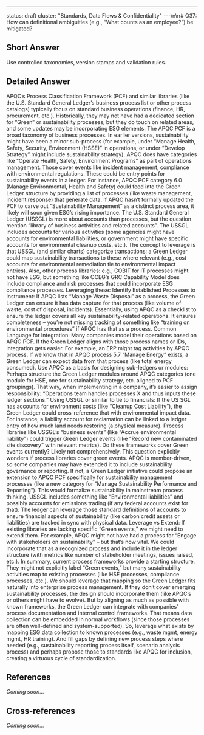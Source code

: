 ---
status: draft
cluster: "Standards, Data Flows & Confidentiality"
---\n\n# Q37: How can definitional ambiguities (e.g., “What counts as an employee?”) be mitigated?

## Short Answer

Use controlled taxonomies, version stamps and validation rules.

## Detailed Answer

APQC’s Process Classification Framework (PCF) and similar libraries (like the U.S. Standard General Ledger’s business process list or other process catalogs) typically focus on standard business operations (finance, HR, procurement, etc.). Historically, they may not have had a dedicated section for “Green” or sustainability processes, but they do touch on related areas, and some updates may be incorporating ESG elements:
The APQC PCF is a broad taxonomy of business processes. In earlier versions, sustainability might have been a minor sub-process (for example, under “Manage Health, Safety, Security, Environment (HSSE)” in operations, or under “Develop Strategy” might include sustainability strategy).
APQC does have categories like “Operate Health, Safety, Environment Programs” as part of operations management. Those cover events like incident management, compliance with environmental regulations. These could be entry points for sustainability events in a ledger. For instance, APQC PCF category 6.0 (Manage Environmental, Health and Safety) could feed into the Green Ledger structure by providing a list of processes (like waste management, incident response) that generate data.
If APQC hasn’t formally updated the PCF to carve out “Sustainability Management” as a distinct process area, it likely will soon given ESG’s rising importance.
The U.S. Standard General Ledger (USSGL) is more about accounts than processes, but the question mention “library of business activities and related accounts”. The USSGL includes accounts for various activities (some agencies might have accounts for environmental liabilities, or government might have specific accounts for environmental cleanup costs, etc.). The concept to leverage is that USSGL (and similar charts) categorize transactions; a Green Ledger could map sustainability transactions to these where relevant (e.g., cost accounts for environmental remediation tie to environmental impact entries).
Also, other process libraries: e.g., COBIT for IT processes might not have ESG, but something like OCEG’s GRC Capability Model does include compliance and risk processes that could incorporate ESG compliance processes.
Leveraging these:
Identify Established Processes to Instrument: If APQC lists “Manage Waste Disposal” as a process, the Green Ledger can ensure it has data capture for that process (like volume of waste, cost of disposal, incidents). Essentially, using APQC as a checklist to ensure the ledger covers all key sustainability-related operations. It ensures completeness – you’re not missing tracking of something like “training on environmental procedures” if APQC has that as a process.
Common Language for Integration: Many companies model their operations based on APQC PCF. If the Green Ledger aligns with those process names or IDs, integration gets easier. For example, an ERP might tag activities by APQC process. If we know that in APQC process 5.7 “Manage Energy” exists, a Green Ledger can expect data from that process (like total energy consumed).
Use APQC as a basis for designing sub-ledgers or modules: Perhaps structure the Green Ledger modules around APQC categories (one module for HSE, one for sustainability strategy, etc. aligned to PCF groupings). That way, when implementing in a company, it’s easier to assign responsibility: “Operations team handles processes X and thus inputs these ledger sections.”
Using USSGL or similar to tie to financials: If the US SGL has accounts for environment costs (like “Cleanup Cost Liability”), the Green Ledger could cross-reference that with environmental impact data. For instance, a liability account for reclamation can be linked to a ledger entry of how much land needs restoring (a physical measure). Process libraries like USSGL’s “business events” (like “Accrue environmental liability”) could trigger Green Ledger events (like “Record new contaminated site discovery” with relevant metrics).
Do these frameworks cover Green events currently? Likely not comprehensively. This question explicitly wonders if process libraries cover green events. APQC is member-driven, so some companies may have extended it to include sustainability governance or reporting. If not, a Green Ledger initiative could propose an extension to APQC PCF specifically for sustainability management processes (like a new category for “Manage Sustainability Performance and Reporting”). This would formalize sustainability in mainstream process thinking.
USSGL includes something like “Environmental liabilities” and possibly accounts for emissions trading (if any federal accounts exist for that). The ledger can leverage those standard definitions of accounts to ensure financial aspects of sustainability (like carbon credit assets or liabilities) are tracked in sync with physical data.
Leverage vs Extend: If existing libraries are lacking specific “Green events,” we might need to extend them. For example, APQC might not have had a process for “Engage with stakeholders on sustainability” – but that’s now vital. We could incorporate that as a recognized process and include it in the ledger structure (with metrics like number of stakeholder meetings, issues raised, etc.).
In summary, current process frameworks provide a starting structure. They might not explicitly label “Green events,” but many sustainability activities map to existing processes (like HSE processes, compliance processes, etc.). We should leverage that mapping so the Green Ledger fits naturally into enterprise process management.
If they don’t cover emerging sustainability processes, the design should incorporate them (like APQC’s or others might have to evolve). But by aligning as much as possible with known frameworks, the Green Ledger can integrate with companies’ process documentation and internal control frameworks. That means data collection can be embedded in normal workflows (since those processes are often well-defined and system-supported).
So, leverage what exists by mapping ESG data collection to known processes (e.g., waste mgmt, energy mgmt, HR training). And fill gaps by defining new process steps where needed (e.g., sustainability reporting process itself, scenario analysis process) and perhaps propose those to standards like APQC for inclusion, creating a virtuous cycle of standardization.

## References

*Coming soon...*

## Cross-references

*Coming soon...*